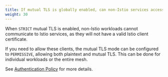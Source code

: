```yaml
---
title: If mutual TLS is globally enabled, can non-Istio services access Istio services?
weight: 30
---
```



When `STRICT` mutual TLS is enabled, non-Istio workloads cannot communicate to Istio services, as they will not have a valid Istio client certificate.

If you need to allow these clients, the mutual TLS mode can be configured to `PERMISSIVE`, allowing both plaintext and mutual TLS.
This can be done for individual workloads or the entire mesh.

See [Authentication Policy](/docs/tasks/security/authentication/authn-policy) for more details.
